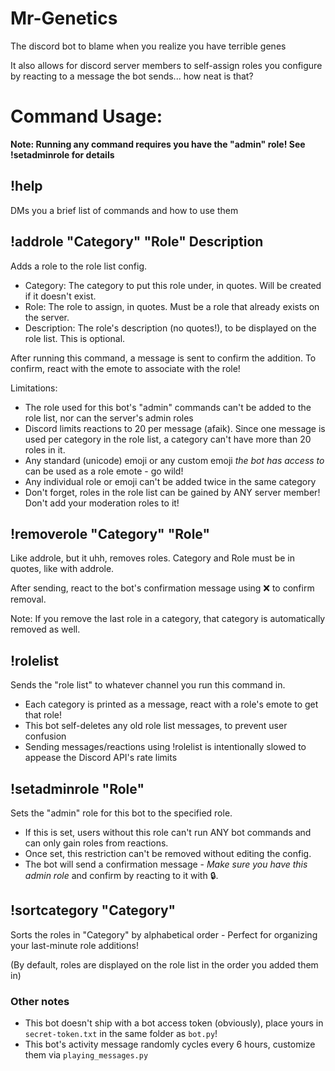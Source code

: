 # Mr-Genetics
 The discord bot to blame when you realize you have terrible genes

 It also allows for discord server members to self-assign roles you configure by reacting to a message the bot sends... how neat is that?

# Command Usage:

**Note: Running any command requires you have the "admin" role! See !setadminrole for details**

## !help
DMs you a brief list of commands and how to use them

## !addrole "Category" "Role" Description
Adds a role to the role list config.
  - Category: The category to put this role under, in quotes. Will be created if it doesn't exist.
  - Role: The role to assign, in quotes. Must be a role that already exists on the server.
  - Description: The role's description (no quotes!), to be displayed on the role list. This is optional.
  
After running this command, a message is sent to confirm the addition. To confirm, react with the emote to associate with the role!

Limitations:
  - The role used for this bot's "admin" commands can't be added to the role list, nor can the server's admin roles
  - Discord limits reactions to 20 per message (afaik). Since one message is used per category in the role list, a category can't have more than 20 roles in it.
  - Any standard (unicode) emoji or any custom emoji *the bot has access to* can be used as a role emote - go wild!
  - Any individual role or emoji can't be added twice in the same category
  - Don't forget, roles in the role list can be gained by ANY server member! Don't add your moderation roles to it!


## !removerole "Category" "Role"
Like addrole, but it uhh, removes roles. Category and Role must be in quotes, like with addrole.

After sending, react to the bot's confirmation message using ❌ to confirm removal.

Note: If you remove the last role in a category, that category is automatically removed as well.

## !rolelist
Sends the "role list" to whatever channel you run this command in.

  - Each category is printed as a message, react with a role's emote to get that role!
  - This bot self-deletes any old role list messages, to prevent user confusion
  - Sending messages/reactions using !rolelist is intentionally slowed to appease the Discord API's rate limits

## !setadminrole "Role"
Sets the "admin" role for this bot to the specified role.

  - If this is set, users without this role can't run ANY bot commands and can only gain roles from reactions.
  - Once set, this restriction can't be removed without editing the config.
  - The bot will send a confirmation message - *Make sure you have this admin role* and confirm by reacting to it with 🔒.

## !sortcategory "Category"
Sorts the roles in "Category" by alphabetical order - Perfect for organizing your last-minute role additions!

(By default, roles are displayed on the role list in the order you added them in)


### Other notes
 - This bot doesn't ship with a bot access token (obviously), place yours in `secret-token.txt` in the same folder as `bot.py`!
 - This bot's activity message randomly cycles every 6 hours, customize them via `playing_messages.py`
